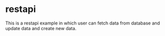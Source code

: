 # restapi

This is a restapi example in which user can fetch data from database and update data and create new data.
